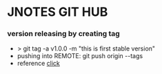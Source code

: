 <h1>JNOTES GIT HUB</h1>

<h3>version releasing by creating tag</h3>
<ul>
  <li>> git tag -a v1.0.0 -m "this is first stable version"</li>
  <li>pushing into REMOTE:  git push origin --tags </li>
  <li>reference <a href="https://stackoverflow.com/questions/18216991/create-a-tag-in-a-github-repository"> click</a></li>
</ul>

